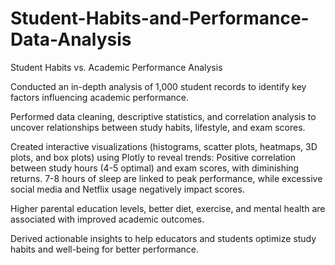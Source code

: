 # Student-Habits-and-Performance-Data-Analysis
Student Habits vs. Academic Performance Analysis 

Conducted an in-depth analysis of 1,000 student records to identify key factors influencing academic performance.

Performed data cleaning, descriptive statistics, and correlation analysis to uncover relationships between study habits, lifestyle, and exam scores.

Created interactive visualizations (histograms, scatter plots, heatmaps, 3D plots, and box plots) using Plotly to reveal trends:
  Positive correlation between study hours (4-5 optimal) and exam scores, with diminishing returns.
  7-8 hours of sleep are linked to peak performance, while excessive social media and Netflix usage   negatively impact scores.

  Higher parental education levels, better diet, exercise, and mental health are associated with      improved academic outcomes.

  Derived actionable insights to help educators and students optimize study habits and well-being     for better performance.
